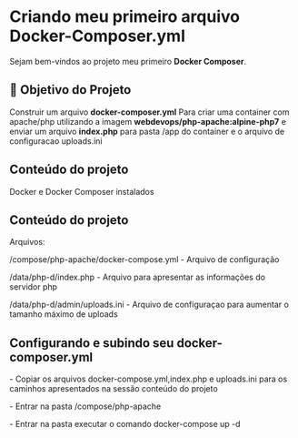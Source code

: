 <h1>Criando meu primeiro arquivo Docker-Composer.yml </h1>

<p> Sejam bem-vindos ao projeto meu primeiro <strong> Docker Composer</strong>.<br>

<h2>🎯 Objetivo do Projeto</h2>
<p>Construir um arquivo <strong>docker-composer.yml</strong> Para criar uma container com apache/php utilizando a imagem <strong>webdevops/php-apache:alpine-php7</strong> 
e enviar um arquivo <strong>index.php</strong> para pasta /app do container e o arquivo de configuracao uploads.ini
<h2>Conteúdo do projeto</h2>
<p>Docker e Docker Composer instalados</p>
</p>
<h2>Conteúdo do projeto</h2>
<p>Arquivos:</p>
<p>/compose/php-apache/docker-compose.yml  -  Arquivo de configuração</p>
<p>/data/php-d/index.php  -  Arquivo para apresentar as informações do servidor php</p>
<p>/data/php-d/admin/uploads.ini  -  Arquivo de configuraçao para aumentar o tamanho máximo de uploads</p>
</p>
<h2>Configurando e subindo seu docker-composer.yml</h2>
<p> - Copiar os arquivos docker-compose.yml,index.php e uploads.ini para os caminhos apresentados na sessão conteúdo do projeto </p>
<p> - Entrar na pasta /compose/php-apache</p>
<p> - Entrar na pasta executar o comando </strong>docker-compose up -d<strong></p>
